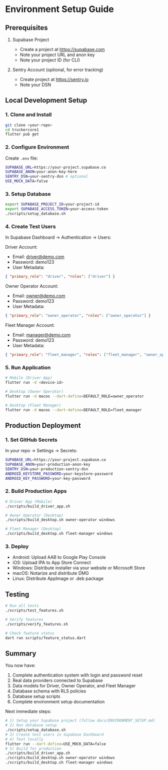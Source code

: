 # Environment Setup Guide

## Prerequisites

1. Supabase Project
   - Create a project at https://supabase.com
   - Note your project URL and anon key
   - Note your project ID (for CLI)

2. Sentry Account (optional, for error tracking)
   - Create project at https://sentry.io
   - Note your DSN

## Local Development Setup

### 1. Clone and Install

```bash
git clone <your-repo>
cd truckercore1
flutter pub get
```

### 2. Configure Environment

Create `.env` file:

```bash
SUPABASE_URL=https://your-project.supabase.co
SUPABASE_ANON=your-anon-key-here
SENTRY_DSN=your-sentry-dsn # optional
USE_MOCK_DATA=false
```

### 3. Setup Database

```bash
export SUPABASE_PROJECT_ID=your-project-id
export SUPABASE_ACCESS_TOKEN=your-access-token
./scripts/setup_database.sh
```

### 4. Create Test Users

In Supabase Dashboard → Authentication → Users:

Driver Account:
- Email: driver@demo.com
- Password: demo123
- User Metadata:

```json
{ "primary_role": "driver", "roles": ["driver"] }
```

Owner Operator Account:
- Email: owner@demo.com
- Password: demo123
- User Metadata:

```json
{ "primary_role": "owner_operator", "roles": ["owner_operator"] }
```

Fleet Manager Account:
- Email: manager@demo.com
- Password: demo123
- User Metadata:

```json
{ "primary_role": "fleet_manager", "roles": ["fleet_manager", "owner_operator"] }
```

### 5. Run Application

```bash
# Mobile (Driver App)
flutter run -d <device-id>

# Desktop (Owner Operator)
flutter run -d macos --dart-define=DEFAULT_ROLE=owner_operator

# Desktop (Fleet Manager)
flutter run -d macos --dart-define=DEFAULT_ROLE=fleet_manager
```

## Production Deployment

### 1. Set GitHub Secrets

In your repo → Settings → Secrets:

```bash
SUPABASE_URL=https://your-project.supabase.co
SUPABASE_ANON=your-production-anon-key
SENTRY_DSN=your-production-sentry-dsn
ANDROID_KEYSTORE_PASSWORD=your-keystore-password
ANDROID_KEY_PASSWORD=your-key-password
```

### 2. Build Production Apps

```bash
# Driver App (Mobile)
./scripts/build_driver_app.sh

# Owner Operator (Desktop)
./scripts/build_desktop.sh owner-operator windows

# Fleet Manager (Desktop)
./scripts/build_desktop.sh fleet-manager windows
```

### 3. Deploy
- Android: Upload AAB to Google Play Console
- iOS: Upload IPA to App Store Connect
- Windows: Distribute installer via your website or Microsoft Store
- macOS: Notarize and distribute DMG
- Linux: Distribute AppImage or .deb package

## Testing

```bash
# Run all tests
./scripts/test_features.sh

# Verify features
./scripts/verify_features.sh

# Check feature status
dart run scripts/feature_status.dart
```

## Summary

You now have:
1. Complete authentication system with login and password reset
2. Real data providers connected to Supabase
3. Data models for Driver, Owner Operator, and Fleet Manager
4. Database schema with RLS policies
5. Database setup scripts
6. Complete environment setup documentation

Next immediate steps:

```bash
# 1) Setup your Supabase project (follow docs/ENVIRONMENT_SETUP.md)
# 2) Run database setup
./scripts/setup_database.sh
# 3) Create test users in Supabase Dashboard
# 4) Test locally
flutter run --dart-define=USE_MOCK_DATA=false
# 5) Build for production
./scripts/build_driver_app.sh
./scripts/build_desktop.sh owner-operator windows
./scripts/build_desktop.sh fleet-manager windows
```